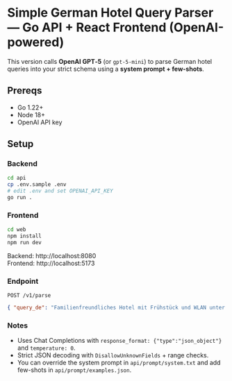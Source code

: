 # Simple German Hotel Query Parser — Go API + React Frontend (OpenAI-powered)

This version calls **OpenAI GPT‑5** (or `gpt-5-mini`) to parse German hotel queries into your strict schema using a **system prompt + few-shots**.

## Prereqs
- Go 1.22+
- Node 18+
- OpenAI API key

## Setup

### Backend
```bash
cd api
cp .env.sample .env
# edit .env and set OPENAI_API_KEY
go run .
```

### Frontend
```bash
cd web
npm install
npm run dev
```

Backend: http://localhost:8080  
Frontend: http://localhost:5173

### Endpoint
`POST /v1/parse`
```json
{ "query_de": "Familienfreundliches Hotel mit Frühstück und WLAN unter 120€ in Berlin vom 12.–14.10.2025, 2 Erwachsene, 1 Kind." }
```

### Notes
- Uses Chat Completions with `response_format: {"type":"json_object"}` and `temperature: 0`.
- Strict JSON decoding with `DisallowUnknownFields` + range checks.
- You can override the system prompt in `api/prompt/system.txt` and add few-shots in `api/prompt/examples.json`.
